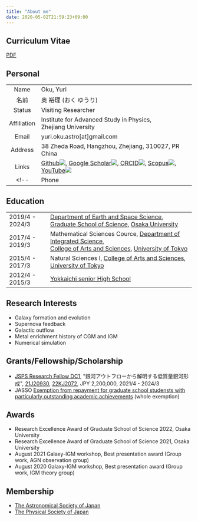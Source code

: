```yaml
---
title: "About me"
date: 2020-05-02T21:59:23+09:00
---
```


## Curriculum Vitae
[PDF](https://www.dropbox.com/scl/fi/5528sxs2cohcuo945nez6/My_Carriculum_Vitae.pdf?rlkey=vsj12mvvmnxkf3kc88xdmdq70&dl=0)

## Personal

| | |
|:-----------:|:-----------|
|Name | Oku, Yuri|
|名前| 奥 裕理 (おく ゆうり)|
|Status | Visiting Researcher |
|Affiliation | Institute for Advanced Study in Physics, <br> Zhejiang University |
|Email | yuri.oku.astro[at]gmail.com |
|Address| 38 Zheda Road, Hangzhou, Zhejiang, 310027, PR China |
  |Links | [<span class="icon">Github</span><img class="icon" src="icon/github.svg">](https://github.com/YuriOku), [<span class="icon">Google Scholar</span><img class="icon" src="icon/google-scholar.svg">](https://scholar.google.co.jp/citations?user=Gf8vm28AAAAJ&hl=ja), [<span class="icon">ORCID</span><img class="icon" src="icon/orcid.svg">](https://orcid.org/0000-0002-5712-6865), [<span class="icon">Scopus</span><img class="icon" src="icon/scopus.svg">](https://www.scopus.com/authid/detail.uri?authorId=57216936867), [<span class="icon">YouTube</span><img class="icon" src="icon/youtube.svg">](http://www.youtube.com/@yurioku_astro)|
<!-- |Phone | +81-6-6850-5482| -->

## Education

| | |
|:--|:--|
|2019/4 - 2024/3 | [Department of Earth and Space Science](http://www.ess.sci.osaka-u.ac.jp/index.html), [Graduate School of Science](https://www.sci.osaka-u.ac.jp/ja/), [Osaka University](https://www.osaka-u.ac.jp/ja)|
|2017/4 - 2019/3 | Mathematical Sciences Cource, [Department of Integrated Science](http://www.integrated.c.u-tokyo.ac.jp/),<br> [College of Arts and Sciences](https://www.c.u-tokyo.ac.jp/index.html), [University of Tokyo](https://www.u-tokyo.ac.jp/ja/index.html)|
|2015/4 - 2017/3 | Natural Sciences I, [College of Arts and Sciences](https://www.c.u-tokyo.ac.jp/index.html), [University of Tokyo](https://www.u-tokyo.ac.jp/ja/index.html)|
|2012/4 - 2015/3 | [Yokkaichi senior High School](http://www.shiko.ed.jp/) |

## Research Interests

- Galaxy formation and evolution
- Supernova feedback
- Galactic outflow
- Metal enrichment history of CGM and IGM
- Numerical simulation

## Grants/Fellowship/Scholarship

- [JSPS Research Fellow DC1](https://www.jsps.go.jp/english/e-pd/index.html), "銀河アウトフローから解明する低質量銀河形成", [21J20930](https://kaken.nii.ac.jp/grant/KAKENHI-PROJECT-21J20930/), [22KJ2072](https://kaken.nii.ac.jp/ja/grant/KAKENHI-PROJECT-22KJ2072/), JPY 2,200,000, 2021/4 - 2024/3
- JASSO [Exemption from repayment for graduate school studensts with particularly outstanding academic achievements](https://www.jasso.go.jp/shogakukin/taiyochu/gyosekimenjyo/gaiyo.html) (whole exemption)

## Awards

- Research Excellence Award of Graduate School of Science 2022, Osaka University
- Research Excellence Award of Graduate School of Science 2021, Osaka University
- August 2021 Galaxy-IGM workshop, Best presentation award (Group work, AGN observation group)
- August 2020 Galaxy-IGM workshop, Best presentation award (Group work, IGM theory group)

## Membership

- [The Astronomical Society of Japan](https://www.asj.or.jp/index.html)
- [The Physical Society of Japan](https://jps.or.jp/)
